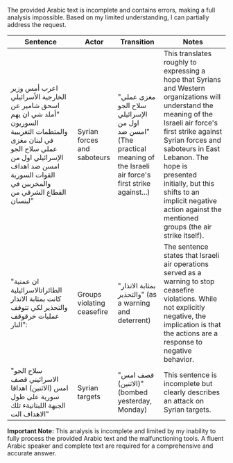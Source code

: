 The provided Arabic text is incomplete and contains errors, making a full analysis impossible.  Based on my limited understanding, I can partially address the request.


| Sentence | Actor | Transition | Notes |
|---|---|---|---|
| اعرب أمس وزير الخارجية الأسرائيلي اسحق شامير عن “أملد شي ان يهم السوريون والمتظمات التغريبية في لبنان مغزى عملي سلاح الجو الإسرائيلي اول من امسن ضد اهداف القوات السورية والمخربين في القطاع الشرقي من لبنسان” | Syrian forces and saboteurs |  "مغزى عملي سلاح الجو الإسرائيلي اول من امسن ضد" (The practical meaning of the Israeli air force's first strike against...) | This translates roughly to expressing a hope that Syrians and Western organizations will understand the meaning of the Israeli air force's first strike against Syrian forces and saboteurs in East Lebanon.  The hope is presented initially, but this shifts to an implicit negative action against the mentioned groups (the air strike itself).|
| "ان عمنية الطائراتالاسرائيلية كانت بمثابة الانذار والتحذير لكي تتوقف عمليات خرقوقف النار”: | Groups violating ceasefire |  "بمثابة الانذار والتحذير" (as a warning and deterrent) | The sentence states that Israeli air operations served as a warning to stop ceasefire violations.  While not explicitly negative, the implication is that the actions are a response to negative behavior. |
| "سلاح الجو الاسرائيني قصف امس (الاثنين) اهداقا سورية على طول الجبهة اللبنانيةء تلك الاهداف الت" | Syrian targets | "قصف امس (الاثنين)" (bombed yesterday, Monday) | This sentence is incomplete but clearly describes an attack on Syrian targets. |

**Important Note:** This analysis is incomplete and limited by my inability to fully process the provided Arabic text and the malfunctioning tools.  A fluent Arabic speaker and complete text are required for a comprehensive and accurate answer.
